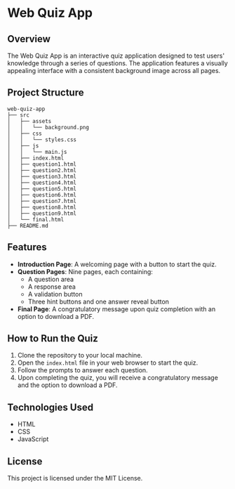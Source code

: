 # Web Quiz App

## Overview
The Web Quiz App is an interactive quiz application designed to test users' knowledge through a series of questions. The application features a visually appealing interface with a consistent background image across all pages.

## Project Structure
```
web-quiz-app
├── src
│   ├── assets
│   │   └── background.png
│   ├── css
│   │   └── styles.css
│   ├── js
│   │   └── main.js
│   ├── index.html
│   ├── question1.html
│   ├── question2.html
│   ├── question3.html
│   ├── question4.html
│   ├── question5.html
│   ├── question6.html
│   ├── question7.html
│   ├── question8.html
│   ├── question9.html
│   └── final.html
├── README.md
```

## Features
- **Introduction Page**: A welcoming page with a button to start the quiz.
- **Question Pages**: Nine pages, each containing:
  - A question area
  - A response area
  - A validation button
  - Three hint buttons and one answer reveal button
- **Final Page**: A congratulatory message upon quiz completion with an option to download a PDF.

## How to Run the Quiz
1. Clone the repository to your local machine.
2. Open the `index.html` file in your web browser to start the quiz.
3. Follow the prompts to answer each question.
4. Upon completing the quiz, you will receive a congratulatory message and the option to download a PDF.

## Technologies Used
- HTML
- CSS
- JavaScript

## License
This project is licensed under the MIT License.